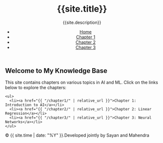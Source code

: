 <!DOCTYPE html>
<html lang="en">
<head>
  <meta charset="UTF-8">
  <meta name="viewport" content="width=device-width, initial-scale=1.0">
  <title>{{site.title}}</title>
  <link rel="stylesheet" href="{{ "/css/style.css" | relative_url }}">
</head>
<body>

  <header>
    <h1>{{site.title}}</h1> 
    <p>{{site.description}}</p>
    <nav>
      <ul>
        <li><a href="{{ "/" | relative_url }}">Home</a></li>
        <li><a href="{{ "/chapter1/" | relative_url }}">Chapter 1</a></li>
        <li><a href="{{ "/chapter2/" | relative_url }}">Chapter 2</a></li>
        <li><a href="{{ "/chapter3/" | relative_url }}">Chapter 3</a></li>
      </ul>
    </nav>
  </header>

  <main>
    <h2>Welcome to My Knowledge Base</h2>
    <p>This site contains chapters on various topics in AI and ML. Click on the links below to explore the chapters:</p>

    <ul>
      <li><a href="{{ "/chapter1/" | relative_url }}">Chapter 1: Introduction to AI</a></li>
      <li><a href="{{ "/chapter2/" | relative_url }}">Chapter 2: Linear Regression</a></li>
      <li><a href="{{ "/chapter3/" | relative_url }}">Chapter 3: Neural Networks</a></li>
    </ul>
  </main>

  <footer>
    <p>&copy; {{ site.time | date: "%Y" }}.Developed jointly by Sayan and Mahendra</p> 
</body>
</html>

